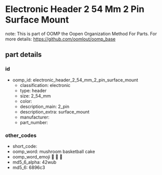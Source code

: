 # Electronic Header 2 54 Mm 2 Pin Surface Mount  

note: This is part of OOMP the Oopen Organization Method For Parts. For more details: https://github.com/oomlout/oomp_base

##  part details





### id
* oomp_id: electronic_header_2_54_mm_2_pin_surface_mount
  * classification: electronic
  * type: header
  * size: 2_54_mm
  * color: 
  * description_main: 2_pin
  * description_extra: surface_mount
  * manufacturer: 
  * part_number: 

### other_codes
* short_code: 
* oomp_word: mushroom basketball cake
* oomp_word_emoji :mushroom: :basketball: :cake:
* md5_6_alpha: 42wub
* md5_6: 6896c3